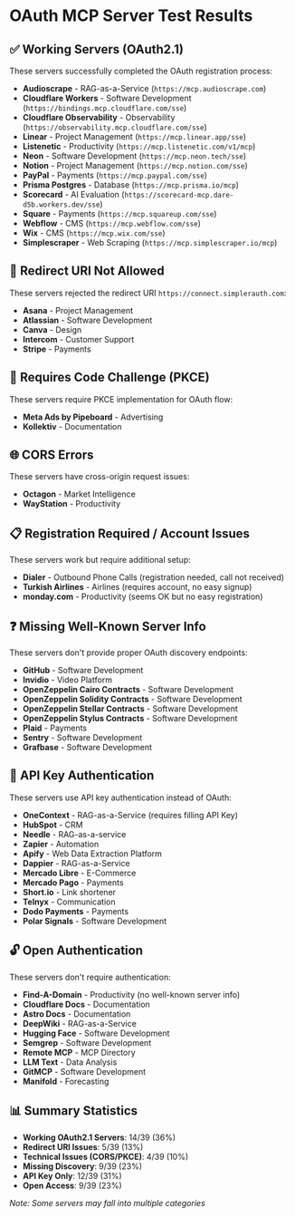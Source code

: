# OAuth MCP Server Test Results

## ✅ Working Servers (OAuth2.1)

These servers successfully completed the OAuth registration process:

- **Audioscrape** - RAG-as-a-Service (`https://mcp.audioscrape.com`)
- **Cloudflare Workers** - Software Development (`https://bindings.mcp.cloudflare.com/sse`)
- **Cloudflare Observability** - Observability (`https://observability.mcp.cloudflare.com/sse`)
- **Linear** - Project Management (`https://mcp.linear.app/sse`)
- **Listenetic** - Productivity (`https://mcp.listenetic.com/v1/mcp`)
- **Neon** - Software Development (`https://mcp.neon.tech/sse`)
- **Notion** - Project Management (`https://mcp.notion.com/sse`)
- **PayPal** - Payments (`https://mcp.paypal.com/sse`)
- **Prisma Postgres** - Database (`https://mcp.prisma.io/mcp`)
- **Scorecard** - AI Evaluation (`https://scorecard-mcp.dare-d5b.workers.dev/sse`)
- **Square** - Payments (`https://mcp.squareup.com/sse`)
- **Webflow** - CMS (`https://mcp.webflow.com/sse`)
- **Wix** - CMS (`https://mcp.wix.com/sse`)
- **Simplescraper** - Web Scraping (`https://mcp.simplescraper.io/mcp`)

## 🚫 Redirect URI Not Allowed

These servers rejected the redirect URI `https://connect.simplerauth.com`:

- **Asana** - Project Management
- **Atlassian** - Software Development
- **Canva** - Design
- **Intercom** - Customer Support
- **Stripe** - Payments

## 🔧 Requires Code Challenge (PKCE)

These servers require PKCE implementation for OAuth flow:

- **Meta Ads by Pipeboard** - Advertising
- **Kollektiv** - Documentation

## 🌐 CORS Errors

These servers have cross-origin request issues:

- **Octagon** - Market Intelligence
- **WayStation** - Productivity

## 📋 Registration Required / Account Issues

These servers work but require additional setup:

- **Dialer** - Outbound Phone Calls (registration needed, call not received)
- **Turkish Airlines** - Airlines (requires account, no easy signup)
- **monday.com** - Productivity (seems OK but no easy registration)

## ❓ Missing Well-Known Server Info

These servers don't provide proper OAuth discovery endpoints:

- **GitHub** - Software Development
- **Invidio** - Video Platform
- **OpenZeppelin Cairo Contracts** - Software Development
- **OpenZeppelin Solidity Contracts** - Software Development
- **OpenZeppelin Stellar Contracts** - Software Development
- **OpenZeppelin Stylus Contracts** - Software Development
- **Plaid** - Payments
- **Sentry** - Software Development
- **Grafbase** - Software Development

## 🔑 API Key Authentication

These servers use API key authentication instead of OAuth:

- **OneContext** - RAG-as-a-Service (requires filling API Key)
- **HubSpot** - CRM
- **Needle** - RAG-as-a-service
- **Zapier** - Automation
- **Apify** - Web Data Extraction Platform
- **Dappier** - RAG-as-a-Service
- **Mercado Libre** - E-Commerce
- **Mercado Pago** - Payments
- **Short.io** - Link shortener
- **Telnyx** - Communication
- **Dodo Payments** - Payments
- **Polar Signals** - Software Development

## 🔓 Open Authentication

These servers don't require authentication:

- **Find-A-Domain** - Productivity (no well-known server info)
- **Cloudflare Docs** - Documentation
- **Astro Docs** - Documentation
- **DeepWiki** - RAG-as-a-Service
- **Hugging Face** - Software Development
- **Semgrep** - Software Development
- **Remote MCP** - MCP Directory
- **LLM Text** - Data Analysis
- **GitMCP** - Software Development
- **Manifold** - Forecasting

## 📊 Summary Statistics

- **Working OAuth2.1 Servers**: 14/39 (36%)
- **Redirect URI Issues**: 5/39 (13%)
- **Technical Issues (CORS/PKCE)**: 4/39 (10%)
- **Missing Discovery**: 9/39 (23%)
- **API Key Only**: 12/39 (31%)
- **Open Access**: 9/39 (23%)

_Note: Some servers may fall into multiple categories_
